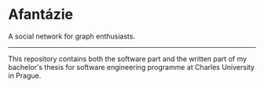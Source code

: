 # Afantázie

A social network for graph enthusiasts.

---

This repository contains both the software part and the written part of my bachelor's thesis for software engineering programme at Charles University in Prague.